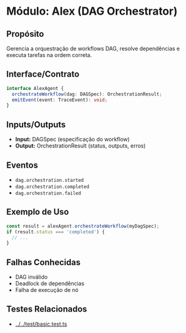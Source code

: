 # Módulo: Alex (DAG Orchestrator)

## Propósito
Gerencia a orquestração de workflows DAG, resolve dependências e executa tarefas na ordem correta.

## Interface/Contrato
```typescript
interface AlexAgent {
  orchestrateWorkflow(dag: DAGSpec): OrchestrationResult;
  emitEvent(event: TraceEvent): void;
}
```

## Inputs/Outputs
- **Input:** DAGSpec (especificação do workflow)
- **Output:** OrchestrationResult (status, outputs, erros)

## Eventos
- `dag.orchestration.started`
- `dag.orchestration.completed`
- `dag.orchestration.failed`

## Exemplo de Uso
```typescript
const result = alexAgent.orchestrateWorkflow(myDagSpec);
if (result.status === 'completed') {
  // ...
}
```

## Falhas Conhecidas
- DAG inválido
- Deadlock de dependências
- Falha de execução de nó 

## Testes Relacionados
- [../../test/basic.test.ts](../../test/basic.test.ts) 